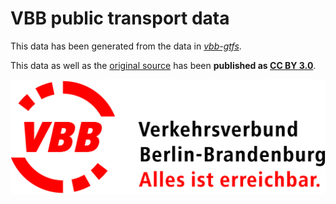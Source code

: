# VBB public transport data

This data has been generated from the data in [*vbb-gtfs*](https:/github.com/derhuerst/vbb-gtfs).

This data as well as the [original source](http://daten.berlin.de/datensaetze/vbb-fahrplandaten-juni-2015-bis-dezember-2015) has been **published as [CC BY 3.0](https://creativecommons.org/licenses/by/3.0/)**.

![VBB Verkehrsverbund Berlin-Brandenburg GmbH](./vbb-logo.jpg)
